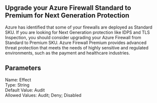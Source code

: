 ## Upgrade your Azure Firewall Standard to Premium for Next Generation Protection

Azure has identified that some of your firewalls are deployed as Standard SKU. If you are looking for Next Generation protection like IDPS and TLS Inspection, you should consider upgrading your Azure Firewall from Standard to Premium SKU. Azure Firewall Premium provides advanced threat protection that meets the needs of highly sensitive and regulated environments, such as the payment and healthcare industries.

## Parameters  
Name:	Effect \
Type:	String \
Default Value:	Audit \
Allowed Values:	Audit; Deny; Disabled
